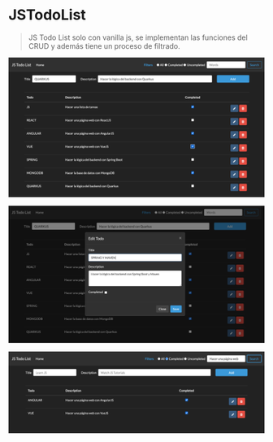 # JSTodoList

> JS Todo List solo con vanilla js, se implementan las funciones del CRUD y además tiene un proceso de filtrado.

![preview web site.](https://github.com/brayangomez22/JSTodoList/blob/master/img/preview.png)

![preview web site.](https://github.com/brayangomez22/JSTodoList/blob/master/img/preview2.png)

![preview web site.](https://github.com/brayangomez22/JSTodoList/blob/master/img/preview3.png)
